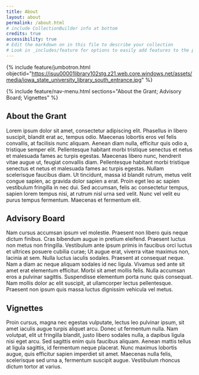 ```yaml
---
title: About
layout: about
permalink: /about.html
# include CollectionBuilder info at bottom
credits: true
accessibility: true
# Edit the markdown on in this file to describe your collection
# Look in _includes/feature for options to easily add features to the page
---
```


{% include feature/jumbotron.html objectid="https://isuu00001library102stg.z21.web.core.windows.net/assets/media/iowa_state_university_library_south_entrance.jpg" %} 

{% include feature/nav-menu.html sections="About the Grant; Advisory Board; Vignettes" %}

## About the Grant
Lorem ipsum dolor sit amet, consectetur adipiscing elit. Phasellus in libero suscipit, blandit erat ac, tempus odio. Maecenas lobortis eros vel felis convallis, at facilisis nunc aliquam. Aenean diam nulla, efficitur quis odio a, tristique semper elit. Pellentesque habitant morbi tristique senectus et netus et malesuada fames ac turpis egestas. Maecenas libero nunc, hendrerit vitae augue ut, feugiat convallis diam. Pellentesque habitant morbi tristique senectus et netus et malesuada fames ac turpis egestas. Nullam scelerisque faucibus diam. Ut tincidunt, massa id blandit rutrum, metus velit congue sapien, ac gravida dolor sapien a erat. Proin eget leo ac sapien vestibulum fringilla in nec dui. Sed accumsan, felis ac consectetur tempus, sapien lorem tempus nisi, at rutrum nisl urna sed velit. Nunc vel velit eu purus tempus fermentum. Maecenas et fermentum elit.

## Advisory Board
Nam cursus accumsan ipsum vel molestie. Praesent non libero quis neque dictum finibus. Cras bibendum augue in pretium eleifend. Praesent luctus non metus non fringilla. Vestibulum ante ipsum primis in faucibus orci luctus et ultrices posuere cubilia curae; Ut augue erat, viverra vitae maximus non, lacinia at sem. Nulla luctus iaculis sodales. Praesent at consequat neque. Nam a diam ac neque aliquam sodales id nec ligula. Vivamus sed ante sit amet erat elementum efficitur. Morbi sit amet mollis felis. Nulla accumsan eros a pulvinar sagittis. Suspendisse elementum porta nunc quis consequat. Nam mollis dolor ac elit suscipit, at ullamcorper lectus pellentesque. Praesent non ipsum quis massa luctus dignissim vehicula vel metus.

## Vignettes
Proin cursus, magna nec egestas vulputate, lectus leo pulvinar ipsum, sit amet iaculis augue turpis aliquet arcu. Donec ut fermentum nulla. Nam volutpat, elit ut fringilla blandit, justo libero sodales nulla, a dapibus ligula nisi eget arcu. Sed sagittis enim quis faucibus aliquam. Aenean mattis tellus at ligula sagittis, id fermentum neque placerat. Nunc maximus lobortis augue, quis efficitur sapien imperdiet sit amet. Maecenas nulla felis, scelerisque sed urna a, fermentum suscipit augue. Vestibulum rhoncus dictum tortor at varius.